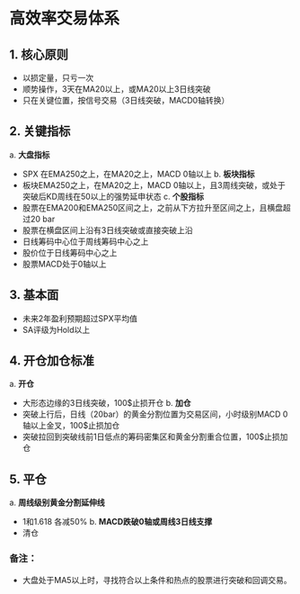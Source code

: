 # 高效率交易体系

## 1. 核心原则
- 以损定量，只亏一次
- 顺势操作，3天在MA20以上，或MA20以上3日线突破
- 只在关键位置，按信号交易（3日线突破，MACD0轴转换）

## 2. 关键指标
a. **大盘指标**
   - SPX 在EMA250之上，在MA20之上，MACD 0轴以上
b. **板块指标**
   - 板块EMA250之上，在MA20之上，MACD 0轴以上，且3周线突破，或处于突破后KD周线在50以上的强势延申状态
c. **个股指标**
   - 股票在EMA200和EMA250区间之上，之前从下方拉升至区间之上，且横盘超过20 bar
   - 股票在横盘区间上沿有3日线突破或直接突破上沿
   - 日线筹码中心位于周线筹码中心之上
   - 股价位于日线筹码中心之上
   - 股票MACD处于0轴以上

## 3. 基本面
- 未来2年盈利预期超过SPX平均值
- SA评级为Hold以上

## 4. 开仓加仓标准
a. **开仓**
   - 大形态边缘的3日线突破，100$止损开仓
b. **加仓**
   - 突破上行后，日线（20bar）的黄金分割位置为交易区间，小时级别MACD 0 轴以上金叉，100$止损加仓
   - 突破拉回到突破线前1日低点的筹码密集区和黄金分割重合位置，100$止损加仓

## 5. 平仓
a. **周线级别黄金分割延伸线**
   - 1和1.618 各减50%
b. **MACD跌破0轴或周线3日线支撑**
   - 清仓

### 备注：
- 大盘处于MA5以上时，寻找符合以上条件和热点的股票进行突破和回调交易。
